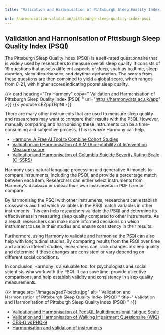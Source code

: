 ```yaml
---
title: "Validation and Harmonisation of Pittsburgh Sleep Quality Index (PSQI)"

url: /harmonisation-validation/pittsburgh-sleep-quality-index-psqi
---
```


## Validation and Harmonisation of Pittsburgh Sleep Quality Index (PSQI)

The Pittsburgh Sleep Quality Index (PSQI) is a self-rated questionnaire that is widely used by researchers to measure overall sleep quality. It consists of 19 questions that assess different aspects of sleep, such as bedtime, sleep duration, sleep disturbances, and daytime dysfunction. The scores from these questions are then combined to yield a global score, which ranges from 0-21, with higher scores indicating poorer sleep quality.

{{< card heading="Try Harmony" copy=" Validation and Harmonisation of Pittsburgh Sleep Quality Index (PSQI) " url="https://harmonydata.ac.uk/app" >}}
{{< youtube cEZppTBj1NI >}}

There are many other instruments that are used to measure sleep quality and researchers may want to compare their results with the PSQI. However, manually comparing and harmonising these instruments can be a time-consuming and subjective process. This is where Harmony can help.

* [Harmony: A Free AI Tool to Combine Cohort Studies](/item-harmonisation/harmony-a-free-ai-tool-to-combine-cohort-studies)
* [Validation and Harmonisation of AIM (Acceptability of Intervention Measure) score](/harmonisation-validation/aim-acceptability-of-intervention-measure-score)
* [Validation and Harmonisation of Columbia-Suicide Severity Rating Scale (C-SSRS)](/harmonisation-validation/columbia-suicide-severity-rating-scale-c-ssrs)

Harmony uses natural language processing and generative AI models to compare instruments, including the PSQI, and provide a percentage match between each item. Researchers can either select instruments from Harmony's database or upload their own instruments in PDF form to compare.

By harmonising the PSQI with other instruments, researchers can establish crosswalks and find which variables in the PSQI match variables in other instruments. This can help researchers validate the PSQI and determine its effectiveness in measuring sleep quality compared to other instruments. As a result, researchers can make more informed decisions on which instrument to use in their studies and ensure consistency in their results.

Furthermore, using Harmony to validate and harmonise the PSQI can also help with longitudinal studies. By comparing results from the PSQI over time and across different studies, researchers can track changes in sleep quality and determine if these changes are consistent or vary depending on different social conditions.

In conclusion, Harmony is a valuable tool for psychologists and social scientists who work with the PSQI. It can save time, provide objective comparisons, and help establish validity and consistency in sleep quality measurements. 


{{< image src="/images/gad7-becks.jpg" alt=" Validation and Harmonisation of Pittsburgh Sleep Quality Index (PSQI) " title=" Validation and Harmonisation of Pittsburgh Sleep Quality Index (PSQI) " >}}









* [Validation and Harmonisation of PedsQL Multidimensional Fatigue Scale](/harmonisation-validation/pedsql-multidimensional-fatigue-scale)
* [Validation and Harmonisation of Walking Impairment Questionaire (WIQ)](/harmonisation-validation/walking-impairment-questionaire-wiq)
* [CES-D vs PHQ-9](/ces-d-vs-phq-9)
* [Harmonisation and validation of instruments](/harmonisation-validation/)